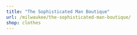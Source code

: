 ```yaml
---
title: "The Sophisticated Man Boutique"
url: /milwaukee/the-sophisticated-man-boutique/
shop: clothes
---
```

